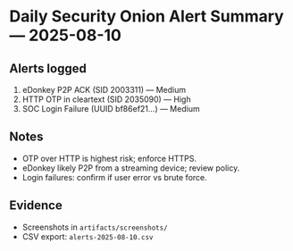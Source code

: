 # Daily Security Onion Alert Summary — 2025-08-10

## Alerts logged
1. eDonkey P2P ACK (SID 2003311) — Medium  
2. HTTP OTP in cleartext (SID 2035090) — High  
3. SOC Login Failure (UUID bf86ef21...) — Medium

## Notes
- OTP over HTTP is highest risk; enforce HTTPS.
- eDonkey likely P2P from a streaming device; review policy.
- Login failures: confirm if user error vs brute force.

## Evidence
- Screenshots in `artifacts/screenshots/`
- CSV export: `alerts-2025-08-10.csv`
